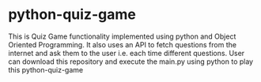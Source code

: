 # python-quiz-game
This is Quiz Game functionality implemented using python and Object Oriented Programming.
It also uses an API to fetch questions from the internet and ask them to the user i.e. each time different questions.
User can download this repository and execute the main.py using python to play this python-quiz-game
